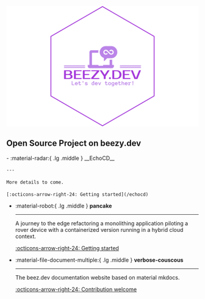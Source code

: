 

![logo](images/logo-no-background.svg)

## Open Source Project on beezy.dev

<div class="grid cards" markdown>
-   :material-radar:{ .lg .middle } __EchoCD__
   
    ---

    More details to come.

    [:octicons-arrow-right-24: Getting started](/echocd)

-   :material-robot:{ .lg .middle } __pancake__
   
    ---

    A journey to the edge refactoring a monolithing application piloting a rover device with a containerized version running in a hybrid cloud context.

    [:octicons-arrow-right-24: Getting started](/pancake)

-   :material-file-document-multiple:{ .lg .middle } __verbose-couscous__

    ---

    The beez.dev documentation website based on material mkdocs. 

    [:octicons-arrow-right-24: Contribution welcome](/verbose-couscous)
    
</div>





